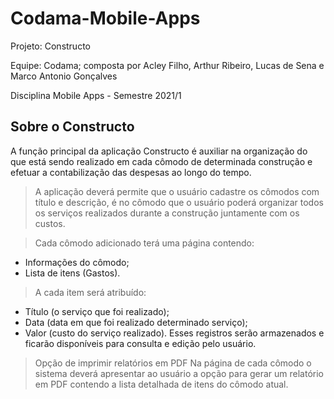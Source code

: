 # Codama-Mobile-Apps
Projeto: Constructo

Equipe: Codama; composta por Acley Filho, Arthur Ribeiro, Lucas de Sena e Marco Antonio Gonçalves

Disciplina Mobile Apps - Semestre 2021/1

## Sobre o Constructo
A função principal da aplicação Constructo é auxiliar na organização do que está sendo realizado em cada cômodo de determinada construção e efetuar a contabilização das despesas ao longo do tempo.


> A aplicação deverá permite que o usuário cadastre os cômodos com título e descrição, é no cômodo que o usuário poderá organizar todos os serviços realizados durante a construção juntamente com os custos.


> Cada cômodo adicionado terá uma página contendo:
  - Informações do cômodo;
  - Lista de itens (Gastos).


> A cada item  será atribuído: 
  - Título (o serviço que foi realizado);
  - Data (data em que foi realizado determinado serviço);
  - Valor (custo do serviço realizado).
Esses registros serão armazenados e ficarão disponíveis para consulta e edição pelo usuário. 


> Opção de imprimir relatórios em PDF
Na página de cada cômodo o sistema deverá apresentar ao usuário a opção para gerar um relatório em PDF contendo a lista detalhada de itens do cômodo atual.

